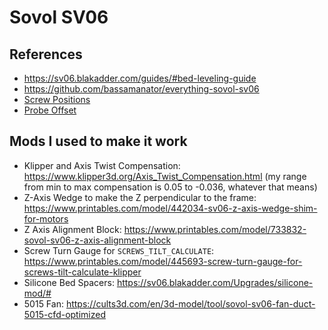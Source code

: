 # Sovol SV06

## References

- https://sv06.blakadder.com/guides/#bed-leveling-guide
- https://github.com/bassamanator/everything-sovol-sv06
- [Screw Positions](https://github.com/bassamanator/Sovol-SV06-firmware/blob/971ae19cfa320956a7843eeb30905456b14c1608/printer.cfg#L191-L213)
- [Probe Offset](https://github.com/bassamanator/Sovol-SV06-firmware/blob/971ae19cfa320956a7843eeb30905456b14c1608/printer.cfg#L143-L145)

## Mods I used to make it work

- Klipper and Axis Twist Compensation: https://www.klipper3d.org/Axis_Twist_Compensation.html (my range from min to max compensation is 0.05 to -0.036, whatever that means)
- Z-Axis Wedge to make the Z perpendicular to the frame: https://www.printables.com/model/442034-sv06-z-axis-wedge-shim-for-motors
- Z Axis Alignment Block: https://www.printables.com/model/733832-sovol-sv06-z-axis-alignment-block
- Screw Turn Gauge for `SCREWS_TILT_CALCULATE`: https://www.printables.com/model/445693-screw-turn-gauge-for-screws-tilt-calculate-klipper
- Silicone Bed Spacers: https://sv06.blakadder.com/Upgrades/silicone-mod/#
- 5015 Fan: https://cults3d.com/en/3d-model/tool/sovol-sv06-fan-duct-5015-cfd-optimized
